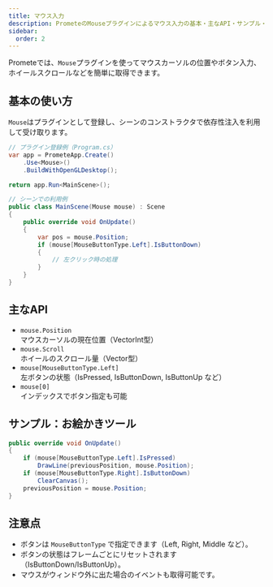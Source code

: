 ```yaml
---
title: マウス入力
description: PrometeのMouseプラグインによるマウス入力の基本・主なAPI・サンプル・注意点を解説します。
sidebar:
  order: 2
---
```


Prometeでは、`Mouse`プラグインを使ってマウスカーソルの位置やボタン入力、ホイールスクロールなどを簡単に取得できます。

## 基本の使い方

`Mouse`はプラグインとして登録し、シーンのコンストラクタで依存性注入を利用して受け取ります。

```csharp
// プラグイン登録例（Program.cs）
var app = PrometeApp.Create()
    .Use<Mouse>()
    .BuildWithOpenGLDesktop();

return app.Run<MainScene>();
```

```csharp
// シーンでの利用例
public class MainScene(Mouse mouse) : Scene
{
    public override void OnUpdate()
    {
        var pos = mouse.Position;
        if (mouse[MouseButtonType.Left].IsButtonDown)
        {
            // 左クリック時の処理
        }
    }
}
```

## 主なAPI

- `mouse.Position`<br/>マウスカーソルの現在位置（VectorInt型）
- `mouse.Scroll`<br/>ホイールのスクロール量（Vector型）
- `mouse[MouseButtonType.Left]`<br/>左ボタンの状態（IsPressed, IsButtonDown, IsButtonUp など）
- `mouse[0]`<br/>インデックスでボタン指定も可能

## サンプル：お絵かきツール

```csharp
public override void OnUpdate()
{
    if (mouse[MouseButtonType.Left].IsPressed)
        DrawLine(previousPosition, mouse.Position);
    if (mouse[MouseButtonType.Right].IsButtonDown)
        ClearCanvas();
    previousPosition = mouse.Position;
}
```

## 注意点

- ボタンは `MouseButtonType` で指定できます（Left, Right, Middle など）。
- ボタンの状態はフレームごとにリセットされます（IsButtonDown/IsButtonUp）。
- マウスがウィンドウ外に出た場合のイベントも取得可能です。
